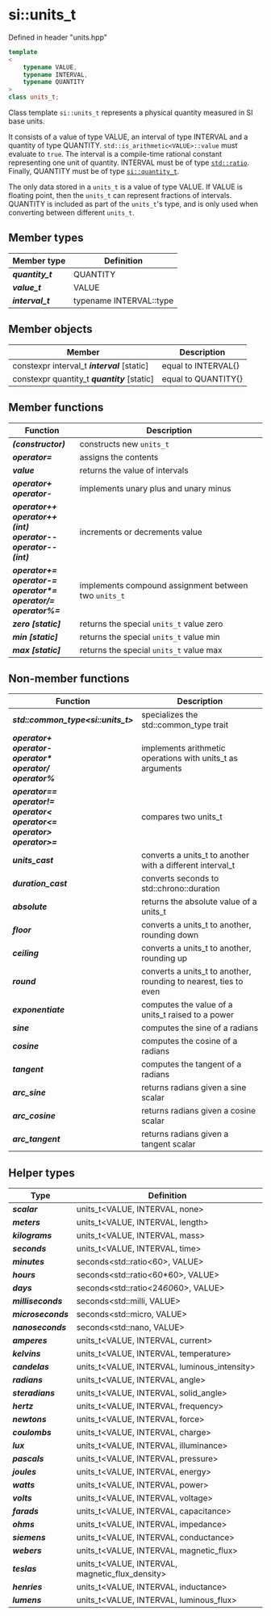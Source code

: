 # si::units_t
Defined in header "units.hpp"

```c++
template
<
	typename VALUE,
	typename INTERVAL,
	typename QUANTITY
>
class units_t;
```
Class template `si::units_t` represents a physical quantity measured in SI base units.

It consists of a value of type VALUE, an interval of type INTERVAL and a quantity of type QUANTITY. `std::is_arithmetic<VALUE>::value` must evaluate to `true`. The interval is a compile-time rational constant representing one unit of quantity. INTERVAL must be of type [`std::ratio`](http://en.cppreference.com/w/cpp/numeric/ratio/ratio). Finally, QUANTITY must be of type [`si::quantity_t`](quantity_t.md).
	
The only data stored in a `units_t` is a value of type VALUE. If VALUE is floating point, then the `units_t` can represent fractions of intervals. QUANTITY is included as part of the `units_t`'s type, and is only used when converting between different `units_t`.

## Member types
Member type | Definition
------------|-----------
_**quantity\_t**_ | QUANTITY
_**value\_t**_ | VALUE
_**interval\_t**_ | typename INTERVAL::type
## Member objects
Member | Description
----------------------------------------|-----------------------------------------------------
constexpr interval\_t _**interval**_ \[static] | equal to INTERVAL{}
constexpr quantity\_t _**quantity**_ \[static] | equal to QUANTITY{}

## Member functions
Function | Description
---------|------------
_**(constructor)**_ | constructs new `units_t`
_**operator=**_ | assigns the contents
_**value**_ | returns the value of intervals
_**operator+<br>operator-**_ | implements unary plus and unary minus
_**operator++<br>operator++(int)<br>operator--<br>operator--(int)**_ | increments or decrements value
_**operator+=<br>operator-=<br>operator\*=<br>operator/=<br>operator%=**_ | implements compound assignment between two `units_t`
_**zero [static]**_ | returns the special `units_t` value zero
_**min [static]**_ | returns the special `units_t` value min
_**max [static]**_ | returns the special `units_t` value max

## Non-member functions
Function | Description
---------|------------
_**std::common\_type\<si::units\_t\>**_ | specializes the std::common_type trait
_**operator+<br>operator-<br>operator\*<br>operator/<br>operator%**_ | implements arithmetic operations with units_t as arguments
_**operator==<br>operator!=<br>operator\<<br>operator\<=<br>operator\><br>operator\>=**_ | compares two units_t
_**units\_cast**_ | converts a units_t to another with a different interval_t
_**duration\_cast**_ | converts seconds to std::chrono::duration
_**absolute**_ | returns the absolute value of a units_t
_**floor**_ | converts a units_t to another, rounding down
_**ceiling**_ | converts a units_t to another, rounding up
_**round**_ | converts a units_t to another, rounding to nearest, ties to even
_**exponentiate**_ | computes the value of a units_t raised to a power
_**sine**_ | computes the sine of a radians
_**cosine**_ | computes the cosine of a radians
_**tangent**_ | computes the tangent of a radians
_**arc\_sine**_ | returns radians given a sine scalar
_**arc\_cosine**_ | returns radians given a cosine scalar
_**arc\_tangent**_ | returns radians given a tangent scalar

## Helper types
Type | Definition
---------|------------
_**scalar**_ | units\_t\<VALUE, INTERVAL, none\>
_**meters**_ | units\_t\<VALUE, INTERVAL, length\>
_**kilograms**_ | units\_t\<VALUE, INTERVAL, mass\>
_**seconds**_ | units\_t\<VALUE, INTERVAL, time\>
_**minutes**_ | seconds\<std::ratio\<60\>, VALUE\>
_**hours**_ | seconds\<std::ratio\<60*60\>, VALUE\>
_**days**_ | seconds\<std::ratio\<24*60*60\>, VALUE\>
_**milliseconds**_ | seconds\<std::milli, VALUE\>
_**microseconds**_ | seconds\<std::micro, VALUE\>
_**nanoseconds**_ | seconds\<std::nano, VALUE\>
_**amperes**_ | units\_t\<VALUE, INTERVAL, current\>
_**kelvins**_ | units\_t\<VALUE, INTERVAL, temperature\>
_**candelas**_ | units\_t\<VALUE, INTERVAL, luminous\_intensity\>
_**radians**_ | units\_t\<VALUE, INTERVAL, angle\>
_**steradians**_ | units\_t\<VALUE, INTERVAL, solid\_angle\>
_**hertz**_ | units\_t\<VALUE, INTERVAL, frequency\>
_**newtons**_ | units\_t\<VALUE, INTERVAL, force\>
_**coulombs**_ | units\_t\<VALUE, INTERVAL, charge\>
_**lux**_ | units\_t\<VALUE, INTERVAL, illuminance\>
_**pascals**_ | units\_t\<VALUE, INTERVAL, pressure\>
_**joules**_ | units\_t\<VALUE, INTERVAL, energy\>
_**watts**_ | units\_t\<VALUE, INTERVAL, power\>
_**volts**_ | units\_t\<VALUE, INTERVAL, voltage\>
_**farads**_ | units\_t\<VALUE, INTERVAL, capacitance\>
_**ohms**_ | units\_t\<VALUE, INTERVAL, impedance\>
_**siemens**_ | units\_t\<VALUE, INTERVAL, conductance\>
_**webers**_ | units\_t\<VALUE, INTERVAL, magnetic\_flux\>
_**teslas**_ | units\_t\<VALUE, INTERVAL, magnetic\_flux\_density\>
_**henries**_ | units\_t\<VALUE, INTERVAL, inductance\>
_**lumens**_ | units\_t\<VALUE, INTERVAL, luminous\_flux\>